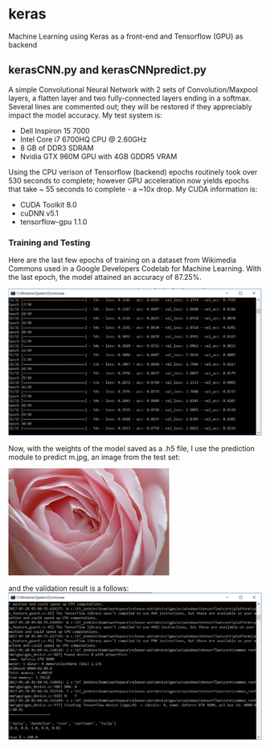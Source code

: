 # keras
Machine Learning using Keras as a front-end and Tensorflow (GPU) as backend

## kerasCNN.py and kerasCNNpredict.py

A simple Convolutional Neural Network with 2 sets of Convolution/Maxpool layers, a flatten layer and two fully-connected layers ending in a softmax. Several lines are commented out; they will be restored if they appreciably impact the model accuracy. My test system is:

* Dell Inspiron 15 7000
* Intel Core i7 6700HQ CPU @ 2.60GHz
* 8 GB of DDR3 SDRAM
* Nvidia GTX 960M GPU with 4GB GDDR5 VRAM

Using the CPU verison of Tensorflow (backend) epochs routinely took over 530 seconds to complete; however GPU acceleration now yields epochs that take ~ 55 seconds to complete - a ~10x drop. My CUDA information is:

* CUDA Toolkit 8.0
* cuDNN v5.1
* tensorflow-gpu 1.1.0 <pip>

### Training and Testing

Here are the last few epochs of training on a dataset from Wikimedia Commons used in a Google Developers Codelab for Machine Learning. With the last epoch, the model attained an accuracy of 87.25%.

![alt text](https://raw.githubusercontent.com/av1kav/keras/master/pictures/epochs.png)

Now, with the weights of the model saved as a .h5 file, I use the prediction module to predict m.jpg, an image from the test set:

![alt text](https://raw.githubusercontent.com/av1kav/keras/master/pictures/m.jpg)

and the validation result is a follows:
![alt text](https://raw.githubusercontent.com/av1kav/keras/master/pictures/validation.png)
